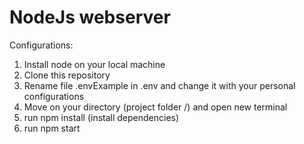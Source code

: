 # NodeJs webserver
Configurations:
1. Install node on your local machine
2. Clone this repository  
3. Rename file .envExample in .env and change it with your personal configurations
4. Move on your directory (project folder /) and open new terminal
5. run npm install (install dependencies)
6. run npm start